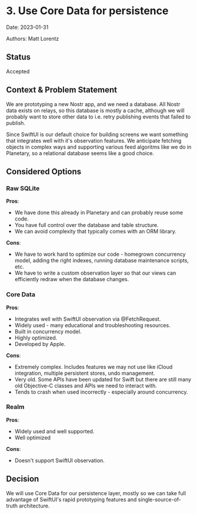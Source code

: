 # 3. Use Core Data for persistence

Date: 2023-01-31

Authors: Matt Lorentz

## Status

Accepted

## Context & Problem Statement

We are prototyping a new Nostr app, and we need a database. All Nostr data exists on relays, so this database is mostly a cache, although we will probably want to store other data to i.e. retry publishing events that failed to publish.

Since SwiftUI is our default choice for building screens we want something that integrates well with it's observation features. We anticipate fetching objects in complex ways and supporting various feed algoritms like we do in Planetary, so a relational database seems like a good choice.

## Considered Options

### Raw SQLite

**Pros**:

- We have done this already in Planetary and can probably reuse some code.
- You have full control over the database and table structure.
- We can avoid complexity that typically comes with an ORM library.

**Cons**:

- We have to work hard to optimize our code - homegrown concurrency model, adding the right indexes, running database maintenance scripts, etc.
- We have to write a custom observation layer so that our views can efficiently redraw when the database changes.

### Core Data

**Pros**:

- Integrates well with SwiftUI observation via @FetchRequest.
- Widely used - many educational and troubleshooting resources.
- Built in concurrency model.
- Highly optimized.
- Developed by Apple.

**Cons**:

- Extremely complex. Includes features we may not use like iCloud integration, multiple persistent stores, undo management.
- Very old. Some APIs have been updated for Swift but there are still many old Objective-C classes and APIs we need to interact with.
- Tends to crash when used incorrectly - especially around concurrency.

### Realm

**Pros**:

- Widely used and well supported.
- Well optimized

**Cons**:

- Doesn't support SwiftUI observation.

## Decision

We will use Core Data for our persistence layer, mostly so we can take full advantage of SwiftUI's rapid prototyping features and single-source-of-truth architecture.
